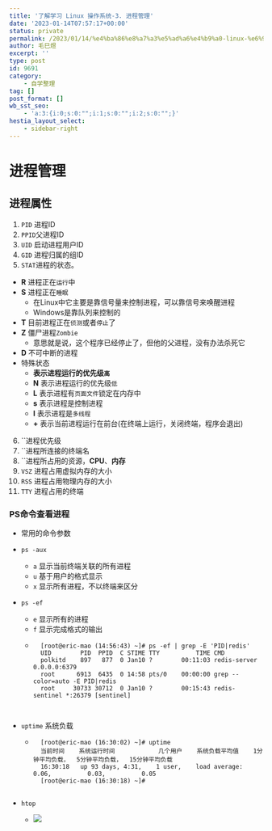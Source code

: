 ```yaml
---
title: '了解学习 Linux 操作系统-3. 进程管理'
date: '2023-01-14T07:57:17+00:00'
status: private
permalink: /2023/01/14/%e4%ba%86%e8%a7%a3%e5%ad%a6%e4%b9%a0-linux-%e6%93%8d%e4%bd%9c%e7%b3%bb%e7%bb%9f-3-%e8%bf%9b%e7%a8%8b%e7%ae%a1%e7%90%86
author: 毛巳煜
excerpt: ''
type: post
id: 9691
category:
    - 自学整理
tag: []
post_format: []
wb_sst_seo:
    - 'a:3:{i:0;s:0:"";i:1;s:0:"";i:2;s:0:"";}'
hestia_layout_select:
    - sidebar-right
---
```

进程管理
====

进程属性
----

1. `PID` 进程ID
2. `PPID`父进程ID
3. `UID` 启动进程用户ID
4. `GID` 进程归属的组ID
5. `STAT`进程的状态。 
  - **R** 进程正在`运行`中
  - **S** 进程正在`睡眠`
      - 在Linux中它主要是靠信号量来控制进程，可以靠信号来唤醒进程
      - Windows是靠队列来控制的
  - **T** 目前进程正在`侦测`或者`停止`了
  - **Z** 僵尸进程`Zombie`
      - 意思就是说，这个程序已经停止了，但他的父进程，没有办法杀死它
  - **D** 不可中断的进程
  - 特殊状态 
      - **表示进程运行的优先级`高`**
      - **N** 表示进程运行的优先级`低`
      - **L** 表示进程有`页面文件`锁定在内存中
      - **s** 表示进程是控制进程
      - **I** 表示进程是`多线程`
      - **+** 表示当前进程运行在前台(在终端上运行，关闭终端，程序会退出)
6. ``进程优先级
7. ``进程所连接的终端名
8. ``进程所占用的资源，**CPU**、**内存**
9. `VSZ` 进程占用虚拟内存的大小
10. `RSS` 进程占用物理内存的大小
11. `TTY` 进程占用的终端

### PS命令查看进程

- 常用的命令参数
- `ps -aux`
  
  
  - `a` 显示当前终端关联的所有进程
  - `u` 基于用户的格式显示
  - `x` 显示所有进程，不以终端来区分
- `ps -ef`
  - `e` 显示所有的进程
  - `f` 显示完成格式的输出
  - ```shell
      [root@eric-mao (14:56:43) ~]# ps -ef | grep -E 'PID|redis'
      UID        PID  PPID  C STIME TTY          TIME CMD
      polkitd    897   877  0 Jan10 ?        00:11:03 redis-server 0.0.0.0:6379
      root      6913  6435  0 14:58 pts/0    00:00:00 grep --color=auto -E PID|redis
      root     30733 30712  0 Jan10 ?        00:15:43 redis-sentinel *:26379 [sentinel]
      
      
      ```
- `uptime` 系统负载
  
  
  - ```shell
      [root@eric-mao (16:30:02) ~]# uptime
      当前时间    系统运行时间            几个用户    系统负载平均值    1分钟平均负载，  5分钟平均负载，  15分钟平均负载      
      16:30:18   up 93 days, 4:31,    1 user,    load average:   0.06,          0.03,          0.05
      [root@eric-mao (16:30:18) ~]#
      
      ```
- `htop`
  - [![](http://qiniu.dev-share.top/image/linux/htop-01.png)](http://qiniu.dev-share.top/image/linux/htop-01.png)